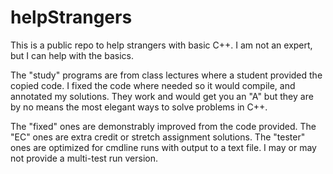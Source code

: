 # helpStrangers
This is a public repo to help strangers with basic C++.  I am not an expert, but I can help with the basics.

The "study" programs are from class lectures where a student provided the copied code.  I fixed the code
where needed so it would compile, and annotated my solutions.  They work and would get you an "A" but they
are by no means the most elegant ways to solve problems in C++.

The "fixed" ones are demonstrably improved from the code provided.  The "EC" ones are extra credit or stretch assignment solutions.
The "tester" ones are optimized for cmdline runs with output to a text file.
I may or may not provide a multi-test run version.
